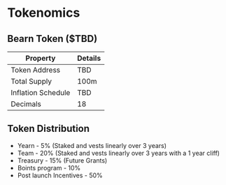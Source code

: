 # Tokenomics

## Bearn Token (\$TBD)

| Property | Details |
|----------|---------|
|Token Address| TBD |
|Total Supply | 100m |
|Inflation Schedule | TBD |
| Decimals| 18 |

## Token Distribution

- Yearn - 5% (Staked and vests linearly over 3 years)
- Team - 20% (Staked and vests linearly over 3 years with a 1 year cliff)
- Treasury - 15% (Future Grants)
- Boints program - 10%
- Post launch Incentives - 50%

